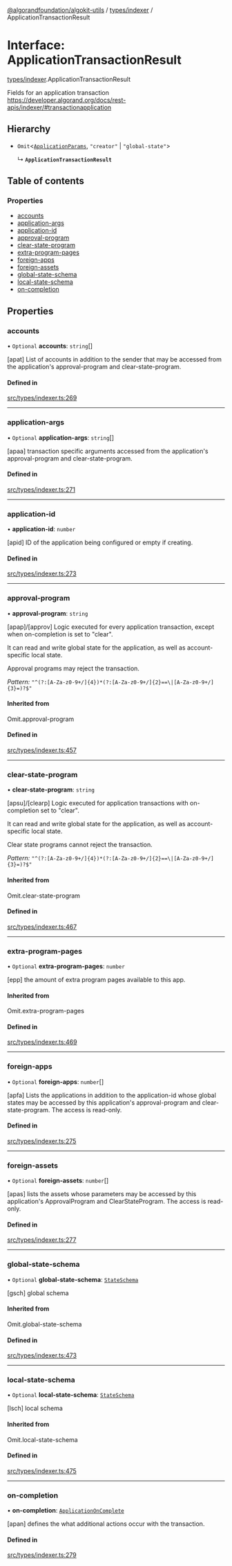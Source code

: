 [@algorandfoundation/algokit-utils](../README.md) / [types/indexer](../modules/types_indexer.md) / ApplicationTransactionResult

# Interface: ApplicationTransactionResult

[types/indexer](../modules/types_indexer.md).ApplicationTransactionResult

Fields for an application transaction https://developer.algorand.org/docs/rest-apis/indexer/#transactionapplication

## Hierarchy

- `Omit`<[`ApplicationParams`](types_indexer.ApplicationParams.md), ``"creator"`` \| ``"global-state"``\>

  ↳ **`ApplicationTransactionResult`**

## Table of contents

### Properties

- [accounts](types_indexer.ApplicationTransactionResult.md#accounts)
- [application-args](types_indexer.ApplicationTransactionResult.md#application-args)
- [application-id](types_indexer.ApplicationTransactionResult.md#application-id)
- [approval-program](types_indexer.ApplicationTransactionResult.md#approval-program)
- [clear-state-program](types_indexer.ApplicationTransactionResult.md#clear-state-program)
- [extra-program-pages](types_indexer.ApplicationTransactionResult.md#extra-program-pages)
- [foreign-apps](types_indexer.ApplicationTransactionResult.md#foreign-apps)
- [foreign-assets](types_indexer.ApplicationTransactionResult.md#foreign-assets)
- [global-state-schema](types_indexer.ApplicationTransactionResult.md#global-state-schema)
- [local-state-schema](types_indexer.ApplicationTransactionResult.md#local-state-schema)
- [on-completion](types_indexer.ApplicationTransactionResult.md#on-completion)

## Properties

### accounts

• `Optional` **accounts**: `string`[]

[apat] List of accounts in addition to the sender that may be accessed from the application's approval-program and clear-state-program.

#### Defined in

[src/types/indexer.ts:269](https://github.com/joe-p/algokit-utils-ts/blob/main/src/types/indexer.ts#L269)

___

### application-args

• `Optional` **application-args**: `string`[]

[apaa] transaction specific arguments accessed from the application's approval-program and clear-state-program.

#### Defined in

[src/types/indexer.ts:271](https://github.com/joe-p/algokit-utils-ts/blob/main/src/types/indexer.ts#L271)

___

### application-id

• **application-id**: `number`

[apid] ID of the application being configured or empty if creating.

#### Defined in

[src/types/indexer.ts:273](https://github.com/joe-p/algokit-utils-ts/blob/main/src/types/indexer.ts#L273)

___

### approval-program

• **approval-program**: `string`

[apap]/[approv] Logic executed for every application transaction, except when on-completion is set to "clear".

It can read and write global state for the application, as well as account-specific local state.

Approval programs may reject the transaction.

*Pattern:* `"^(?:[A-Za-z0-9+/]{4})*(?:[A-Za-z0-9+/]{2}==\|[A-Za-z0-9+/]{3}=)?$"`

#### Inherited from

Omit.approval-program

#### Defined in

[src/types/indexer.ts:457](https://github.com/joe-p/algokit-utils-ts/blob/main/src/types/indexer.ts#L457)

___

### clear-state-program

• **clear-state-program**: `string`

[apsu]/[clearp] Logic executed for application transactions with on-completion set to "clear".

It can read and write global state for the application, as well as account-specific local state.

Clear state programs cannot reject the transaction.

*Pattern:* `"^(?:[A-Za-z0-9+/]{4})*(?:[A-Za-z0-9+/]{2}==\|[A-Za-z0-9+/]{3}=)?$"`

#### Inherited from

Omit.clear-state-program

#### Defined in

[src/types/indexer.ts:467](https://github.com/joe-p/algokit-utils-ts/blob/main/src/types/indexer.ts#L467)

___

### extra-program-pages

• `Optional` **extra-program-pages**: `number`

[epp] the amount of extra program pages available to this app.

#### Inherited from

Omit.extra-program-pages

#### Defined in

[src/types/indexer.ts:469](https://github.com/joe-p/algokit-utils-ts/blob/main/src/types/indexer.ts#L469)

___

### foreign-apps

• `Optional` **foreign-apps**: `number`[]

[apfa] Lists the applications in addition to the application-id whose global states may be accessed by this application's approval-program and clear-state-program. The access is read-only.

#### Defined in

[src/types/indexer.ts:275](https://github.com/joe-p/algokit-utils-ts/blob/main/src/types/indexer.ts#L275)

___

### foreign-assets

• `Optional` **foreign-assets**: `number`[]

[apas] lists the assets whose parameters may be accessed by this application's ApprovalProgram and ClearStateProgram. The access is read-only.

#### Defined in

[src/types/indexer.ts:277](https://github.com/joe-p/algokit-utils-ts/blob/main/src/types/indexer.ts#L277)

___

### global-state-schema

• `Optional` **global-state-schema**: [`StateSchema`](types_indexer.StateSchema.md)

[gsch] global schema

#### Inherited from

Omit.global-state-schema

#### Defined in

[src/types/indexer.ts:473](https://github.com/joe-p/algokit-utils-ts/blob/main/src/types/indexer.ts#L473)

___

### local-state-schema

• `Optional` **local-state-schema**: [`StateSchema`](types_indexer.StateSchema.md)

[lsch] local schema

#### Inherited from

Omit.local-state-schema

#### Defined in

[src/types/indexer.ts:475](https://github.com/joe-p/algokit-utils-ts/blob/main/src/types/indexer.ts#L475)

___

### on-completion

• **on-completion**: [`ApplicationOnComplete`](../enums/types_indexer.ApplicationOnComplete.md)

[apan] defines the what additional actions occur with the transaction.

#### Defined in

[src/types/indexer.ts:279](https://github.com/joe-p/algokit-utils-ts/blob/main/src/types/indexer.ts#L279)
